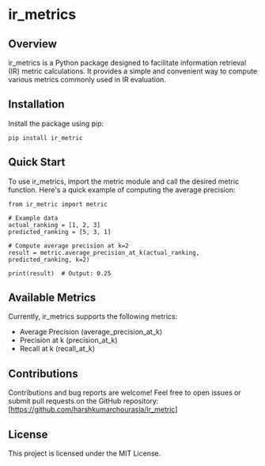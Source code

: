 # ir_metrics

## Overview

ir_metrics is a Python package designed to facilitate information retrieval (IR) metric calculations. It provides a simple and convenient way to compute various metrics commonly used in IR evaluation.

## Installation

Install the package using pip:

```
pip install ir_metric
```

## Quick Start

To use ir_metrics, import the metric module and call the desired metric function. Here's a quick example of computing the average precision:


```
from ir_metric import metric

# Example data
actual_ranking = [1, 2, 3]
predicted_ranking = [5, 3, 1]

# Compute average precision at k=2
result = metric.average_precision_at_k(actual_ranking, predicted_ranking, k=2)

print(result)  # Output: 0.25
```

## Available Metrics

Currently, ir_metrics supports the following metrics:

- Average Precision (average_precision_at_k)
- Precision at k (precision_at_k)
- Recall at k (recall_at_k)


## Contributions

Contributions and bug reports are welcome! Feel free to open issues or submit pull requests on the GitHub repository: [https://github.com/harshkumarchourasia/ir_metric]

## License

This project is licensed under the MIT License.
